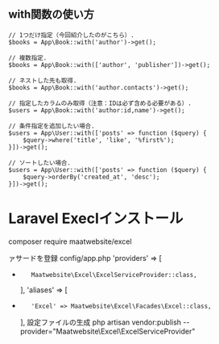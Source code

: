 
## with関数の使い方

```
// 1つだけ指定（今回紹介したのがこちら）.
$books = App\Book::with('author')->get();

// 複数指定.
$books = App\Book::with(['author', 'publisher'])->get();

// ネストした先も取得.
$books = App\Book::with('author.contacts')->get();

// 指定したカラムのみ取得（注意：IDは必ず含める必要がある）.
$users = App\Book::with('author:id,name')->get();

// 条件指定を追加したい場合.
$users = App\User::with(['posts' => function ($query) {
    $query->where('title', 'like', '%first%');
}])->get();

// ソートしたい場合.
$users = App\User::with(['posts' => function ($query) {
    $query->orderBy('created_at', 'desc');
}])->get();
```

# Laravel Execlインストール
composer require maatwebsite/excel

ァサードを登録
config/app.php
    'providers' => [
+        Maatwebsite\Excel\ExcelServiceProvider::class,
    ],
    'aliases' => [
+        'Excel' => Maatwebsite\Excel\Facades\Excel::class,
    ],
設定ファイルの生成
php artisan vendor:publish --provider="Maatwebsite\Excel\ExcelServiceProvider"


